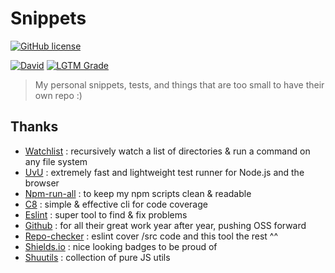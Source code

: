 # Snippets

[![GitHub license](https://img.shields.io/github/license/shuunen/snippets.svg?color=informational)](https://github.com/Shuunen/snippets/blob/master/LICENSE)

[![David](https://img.shields.io/david/shuunen/snippets.svg)](https://david-dm.org/shuunen/snippets)
[![LGTM Grade](https://img.shields.io/lgtm/grade/javascript/github/Shuunen/snippets.svg)](https://lgtm.com/projects/g/Shuunen/snippets)

> My personal snippets, tests, and things that are too small to have their own repo :)

## Thanks

- [Watchlist](https://github.com/lukeed/watchlist) : recursively watch a list of directories & run a command on any file system
- [UvU](https://github.com/lukeed/uvu) : extremely fast and lightweight test runner for Node.js and the browser
- [Npm-run-all](https://github.com/mysticatea/npm-run-all) : to keep my npm scripts clean & readable
- [C8](https://github.com/bcoe/c8) : simple & effective cli for code coverage
- [Eslint](https://eslint.org) : super tool to find & fix problems
- [Github](https://github.com) : for all their great work year after year, pushing OSS forward
- [Repo-checker](https://github.com/Shuunen/repo-checker) : eslint cover /src code and this tool the rest ^^
- [Shields.io](https://shields.io) : nice looking badges to be proud of
- [Shuutils](https://github.com/Shuunen/shuutils) : collection of pure JS utils
